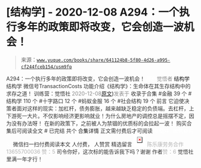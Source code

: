 # [结构学] - 2020-12-08 A294：一个执行多年的政策即将改变，它会创造一波机会！

> 来源：[`www.yuque.com/books/share/641124b8-5f80-4d26-a995-cf244fceb154/usm9fp`](https://www.yuque.com/books/share/641124b8-5f80-4d26-a995-cf244fceb154/usm9fp)

<ne-p id="520f42f3293818f927861ebbd5b15da4_p_0" data-lake-id="520f42f3293818f927861ebbd5b15da4_p_0"><ne-text id="u424e400d" style="color: rgb(51, 51, 51);">A294：一个执行多年的政策即将改变，它会创造一波机会！</ne-text></ne-p> <ne-p id="b27f2d2b4a2313a4d16dfabedf36902d" data-lake-id="b27f2d2b4a2313a4d16dfabedf36902d"><ne-text id="u2cdd2c45" ne-fontsize="12" style="color: rgb(255, 255, 255);">原创</ne-text><ne-text id="u435984ed" style="color: rgb(140, 140, 140);">觉悟者</ne-text> <ne-text id="ud64692c5" ne-fontsize="14">结构学</ne-text></ne-p> <ne-p id="29b12bbb8860e0c2be65e7fdf3bfe708" data-lake-id="29b12bbb8860e0c2be65e7fdf3bfe708"><ne-text id="u55a81812" ne-fontsize="14" ne-bold="true" style="color: rgb(51, 51, 51);">结构学</ne-text></ne-p> <ne-p id="ce6c8d1c9624716f87783d734a9a60fb" data-lake-id="ce6c8d1c9624716f87783d734a9a60fb"><ne-text id="u834f1fd0" ne-fontsize="14" style="color: rgb(51, 51, 51);">微信号</ne-text><ne-text id="u49988bd2" ne-fontsize="14" style="color: rgb(51, 51, 51);">TransactionCosts</ne-text></ne-p> <ne-p id="5685ddcc3e2a54659887bdfe66e8ac45" data-lake-id="5685ddcc3e2a54659887bdfe66e8ac45"><ne-text id="u90192ec3" ne-fontsize="14" style="color: rgb(51, 51, 51);">功能介绍</ne-text><ne-text id="uadb92bcf" ne-fontsize="14" style="color: rgb(51, 51, 51);">《结构学》：生命体在其生存结构中的求存之道！ 训练营：觉悟社</ne-text></ne-p> <ne-p id="bb1273c7685dc9acc70bee4f9b5e9f9a" data-lake-id="bb1273c7685dc9acc70bee4f9b5e9f9a"><ne-text id="u435a1a78" style="color: rgb(140, 140, 140);">2020-12-08</ne-text>[<ne-text id="uae7f2120" ne-fontsize="14">原文</ne-text>](https://mp.weixin.qq.com/s?__biz=MzIzMDYwOTM0Mg==&mid=2247484849&idx=1&sn=5485cd1d6c511e883e25b0c7dd9e2e3e&chksm=e8b19d60dfc614764ffc8405dccf5b8120b31988f3c1cee74e384c06f0e39c3c81bef8263c3d#rd))<ne-text id="u0ce573c7" ne-fontsize="14" style="color: rgb(140, 140, 140);">发表于</ne-text></ne-p> <ne-p id="af93ef626cf4c59566f87ff82931dde9" data-lake-id="af93ef626cf4c59566f87ff82931dde9"><ne-text id="ua422d401" style="color: rgb(51, 51, 51);">收录于合集</ne-text></ne-p> <ne-p id="a68d9de82b4505db40c33035338c20f2" data-lake-id="a68d9de82b4505db40c33035338c20f2"><ne-text id="u5fd1b4c0" style="color: rgb(51, 51, 51);">#金融 39 个</ne-text></ne-p> <ne-p id="d5bf85fefa98371f29bc2d510f0670e4" data-lake-id="d5bf85fefa98371f29bc2d510f0670e4"><ne-text id="u8605b70d" style="color: rgb(51, 51, 51);">#结构学 110 个</ne-text></ne-p> <ne-p id="16c243846d195a71b76b4517b56c9391" data-lake-id="16c243846d195a71b76b4517b56c9391"><ne-text id="u096d5781" style="color: rgb(51, 51, 51);">#十字路口 12 个</ne-text></ne-p> <ne-p id="423ae9752ba450629e7e931d5e136aeb" data-lake-id="423ae9752ba450629e7e931d5e136aeb"><ne-text id="u31485a63" style="color: rgb(51, 51, 51);">#蚂蚁金服 16 个</ne-text></ne-p> <ne-p id="ce2b01fddf968e2e5cb3972221f206c8" data-lake-id="ce2b01fddf968e2e5cb3972221f206c8"><ne-text id="u040d4681" style="color: rgb(51, 51, 51);">#社会结构 19 个</ne-text></ne-p> <ne-p id="1f57e78ae0974b1b5f54f95aac87ca45" data-lake-id="1f57e78ae0974b1b5f54f95aac87ca45"><ne-text id="u5beb25ab" style="color: rgb(51, 51, 51);">前言</ne-text></ne-p> <ne-p id="86497b2403c9b4b10694a1026c835fe1" data-lake-id="86497b2403c9b4b10694a1026c835fe1"><ne-text id="u1a4162e0" style="color: rgb(51, 51, 51);">它迫使决策者面对这样的现实：加杠杆，债务膨胀，越来越缺乏稳定的负债端。去杠杆，上下游死一大片。不仅影响经济更影响就业！为什么房地产的调控总是摇摆不定，因为没有办法呀！</ne-text></ne-p> <ne-p id="7b10264930c5aba9bbae80c44e2f0176" data-lake-id="7b10264930c5aba9bbae80c44e2f0176"><ne-text id="u111802a3" style="color: rgb(51, 51, 51);">在新的政策下，之前被人为禁锢的优质标的会拉起一波！</ne-text></ne-p> <ne-p id="f21b067b593b6e331b6952418dd931e4" data-lake-id="f21b067b593b6e331b6952418dd931e4" ne-alignment="center"><ne-text id="uda2de647" style="color: rgb(51, 51, 51);">购买合集后可阅读全文</ne-text></ne-p> <ne-p id="d23a6aa8f6dec47679365654e7165b41" data-lake-id="d23a6aa8f6dec47679365654e7165b41" ne-alignment="center"><ne-text id="u480f3e14" style="color: rgb(51, 51, 51);">#</ne-text></ne-p> <ne-p id="907205ad6790b43a4b0fe9ec6e8cbbbc" data-lake-id="907205ad6790b43a4b0fe9ec6e8cbbbc" ne-alignment="center"><ne-text id="u4d10b9e6" style="color: rgb(51, 51, 51);">已完结 共个</ne-text></ne-p> <ne-p id="4f2465b8e687f61a84c4e66fef0ed332" data-lake-id="4f2465b8e687f61a84c4e66fef0ed332" ne-alignment="center"><ne-text id="u59770ee1" ne-fontsize="16">合集详情</ne-text></ne-p> <ne-p id="b69dcfb6f2fe33aac6e27731afef0ce7" data-lake-id="b69dcfb6f2fe33aac6e27731afef0ce7" ne-alignment="center"><ne-text id="uf90828e1" style="color: rgb(51, 51, 51);">正文需付费后才可阅读</ne-text></ne-p> <ne-p id="eb0b4b26069a70addafec0ac09db7518" data-lake-id="eb0b4b26069a70addafec0ac09db7518" ne-alignment="center"><ne-text id="u4c1f9518" style="color: rgb(255, 255, 255);">加载中</ne-text></ne-p> <ne-p id="f3b1e7586025808bbc184b4cf2194731" data-lake-id="f3b1e7586025808bbc184b4cf2194731" ne-alignment="center"><ne-text id="u1177a84e" style="color: rgb(255, 255, 255);"> 微信豆购买</ne-text></ne-p> <ne-p id="dd64b93863023d80115910762164d4f9" data-lake-id="dd64b93863023d80115910762164d4f9" ne-alignment="center"><ne-text id="u60cd4b51" style="color: rgb(51, 51, 51);">微信扫一扫付费阅读本文</ne-text></ne-p> <ne-p id="4249d4d9157c38c2ea31eab70bf5334a" data-lake-id="4249d4d9157c38c2ea31eab70bf5334a" ne-alignment="center"><ne-text id="u2770637d" ne-fontsize="13" style="color: rgb(51, 51, 51);">人付费， 人赞赏</ne-text></ne-p> <ne-h3 id="BGrdz" data-lake-id="BGrdz"><ne-heading-ext><ne-heading-anchor></ne-heading-anchor><ne-heading-fold></ne-heading-fold></ne-heading-ext><ne-heading-content><ne-text id="u5ce1b77d" ne-fontsize="16" style="color: rgb(51, 51, 51);">精选留言</ne-text></ne-heading-content></ne-h3> <ne-p id="5523125ee74b0b75acd65a04836b58ae" data-lake-id="5523125ee74b0b75acd65a04836b58ae"><ne-card data-card-name="image" data-card-type="inline" id="uR8qP" data-event-boundary="card" style="color: rgb(51, 51, 51);">![](img/f82d1ea0c118d6876c087abfc228e953.png)  <ne-p id="f2b2cf88d096929992ad8ce86768a3e5" data-lake-id="f2b2cf88d096929992ad8ce86768a3e5"><ne-text id="ue540d44a" style="color: rgb(179, 179, 179);">陈乐康劳务合作 13655700036 赞：5</ne-text></ne-p> <ne-p id="95623bf6e00c2c844a819f53d7dac21d" data-lake-id="95623bf6e00c2c844a819f53d7dac21d"><ne-text id="u6363c3b1" style="color: rgb(51, 51, 51);">司令你好，这次标的能告诉我下吗？谢谢</ne-text></ne-p> <ne-p id="119c68ed95307b4c3e8456052d2d5201" data-lake-id="119c68ed95307b4c3e8456052d2d5201"><ne-text id="u674eea2d" style="color: rgb(51, 51, 51);">作者</ne-text><ne-text id="u0e1b2542" style="color: rgb(179, 179, 179);">赞：6</ne-text></ne-p> <ne-p id="19d13047c5499c6abace4fb7dc1d2535" data-lake-id="19d13047c5499c6abace4fb7dc1d2535"><ne-text id="u13ece719" style="color: rgb(51, 51, 51);">觉悟社里满一年才行！</ne-text></ne-p></ne-card></ne-p>